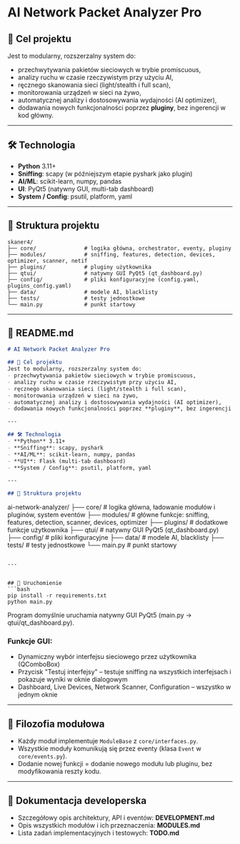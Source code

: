 # AI Network Packet Analyzer Pro

## 📌 Cel projektu
Jest to modularny, rozszerzalny system do:
- przechwytywania pakietów sieciowych w trybie promiscuous,
- analizy ruchu w czasie rzeczywistym przy użyciu AI,
- ręcznego skanowania sieci (light/stealth i full scan),
- monitorowania urządzeń w sieci na żywo,
- automatycznej analizy i dostosowywania wydajności (AI optimizer),
- dodawania nowych funkcjonalności poprzez **pluginy**, bez ingerencji w kod główny.

---

## 🛠 Technologia
- **Python** 3.11+
- **Sniffing**: scapy (w późniejszym etapie pyshark jako plugin)
- **AI/ML**: scikit-learn, numpy, pandas
- **UI**: PyQt5 (natywny GUI, multi-tab dashboard)
- **System / Config**: psutil, platform, yaml

---

## 📂 Struktura projektu

```
skaner4/
├── core/               # logika główna, orchestrator, eventy, pluginy
├── modules/            # sniffing, features, detection, devices, optimizer, scanner, netif
├── plugins/            # pluginy użytkownika
├── qtui/               # natywny GUI PyQt5 (qt_dashboard.py)
├── config/             # pliki konfiguracyjne (config.yaml, plugins_config.yaml)
├── data/               # modele AI, blacklisty
├── tests/              # testy jednostkowe
└── main.py             # punkt startowy
```

---

## 📄 README.md
```markdown
# AI Network Packet Analyzer Pro

## 📌 Cel projektu
Jest to modularny, rozszerzalny system do:
- przechwytywania pakietów sieciowych w trybie promiscuous,
- analizy ruchu w czasie rzeczywistym przy użyciu AI,
- ręcznego skanowania sieci (light/stealth i full scan),
- monitorowania urządzeń w sieci na żywo,
- automatycznej analizy i dostosowywania wydajności (AI optimizer),
- dodawania nowych funkcjonalności poprzez **pluginy**, bez ingerencji w kod główny.

---

## 🛠 Technologia
- **Python** 3.11+
- **Sniffing**: scapy, pyshark
- **AI/ML**: scikit-learn, numpy, pandas
- **UI**: Flask (multi-tab dashboard)
- **System / Config**: psutil, platform, yaml

---

## 📂 Struktura projektu
```
ai-network-analyzer/
├── core/               # logika główna, ładowanie modułów i pluginów, system eventów
├── modules/            # główne funkcje: sniffing, features, detection, scanner, devices, optimizer
├── plugins/            # dodatkowe funkcje użytkownika
├── qtui/               # natywny GUI PyQt5 (qt_dashboard.py)
├── config/             # pliki konfiguracyjne
├── data/               # modele AI, blacklisty
├── tests/              # testy jednostkowe
└── main.py             # punkt startowy
```

---


## 🚀 Uruchomienie
```bash
pip install -r requirements.txt
python main.py
```
Program domyślnie uruchamia natywny GUI PyQt5 (main.py → qtui/qt_dashboard.py).

### Funkcje GUI:
- Dynamiczny wybór interfejsu sieciowego przez użytkownika (QComboBox)
- Przycisk "Testuj interfejsy" – testuje sniffing na wszystkich interfejsach i pokazuje wyniki w oknie dialogowym
- Dashboard, Live Devices, Network Scanner, Configuration – wszystko w jednym oknie

---

## 🔌 Filozofia modułowa
- Każdy moduł implementuje `ModuleBase` z `core/interfaces.py`.
- Wszystkie moduły komunikują się przez eventy (klasa `Event` w `core/events.py`).
- Dodanie nowej funkcji = dodanie nowego modułu lub pluginu, bez modyfikowania reszty kodu.

---

## 📖 Dokumentacja developerska
- Szczegółowy opis architektury, API i eventów: **DEVELOPMENT.md**
- Opis wszystkich modułów i ich przeznaczenia: **MODULES.md**
- Lista zadań implementacyjnych i testowych: **TODO.md**
```
